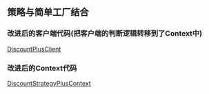 ## 策略与简单工厂结合

### 改进后的客户端代码(把客户端的判断逻辑转移到了Context中)
[DiscountPlusClient](DiscountPlusClient.java)

### 改进后的Context代码
[DiscountStrategyPlusContext](DiscountStrategyPlusContext.java)